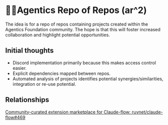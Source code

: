 # 🏴‍☠️Agentics Repo of Repos (ar^2)

The idea is for a repo of repos containing projects created within the Agentics Foundation community. The hope is that this will foster increased collaboration and highlight potential opportunities.

## Initial thoughts
- Discord implementation primarily because this makes access control easier.
- Explicit dependencies mapped between repos.
- Automated analysis of projects identifies potential synergies/similarities, integration or re-use potential.

## Relationships
[Community-curated extension marketplace for Claude-flow: ruvnet/claude-flow#469](https://github.com/cgbarlow/arr/issues/1)
